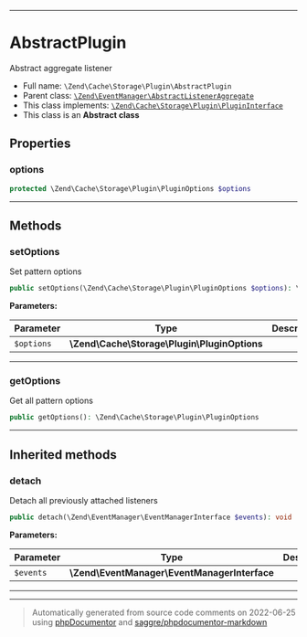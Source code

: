 ***

# AbstractPlugin

Abstract aggregate listener



* Full name: `\Zend\Cache\Storage\Plugin\AbstractPlugin`
* Parent class: [`\Zend\EventManager\AbstractListenerAggregate`](../../../EventManager/AbstractListenerAggregate.md)
* This class implements:
[`\Zend\Cache\Storage\Plugin\PluginInterface`](./PluginInterface.md)
* This class is an **Abstract class**



## Properties


### options



```php
protected \Zend\Cache\Storage\Plugin\PluginOptions $options
```






***

## Methods


### setOptions

Set pattern options

```php
public setOptions(\Zend\Cache\Storage\Plugin\PluginOptions $options): \Zend\Cache\Storage\Plugin\AbstractPlugin
```








**Parameters:**

| Parameter | Type | Description |
|-----------|------|-------------|
| `$options` | **\Zend\Cache\Storage\Plugin\PluginOptions** |  |




***

### getOptions

Get all pattern options

```php
public getOptions(): \Zend\Cache\Storage\Plugin\PluginOptions
```











***


## Inherited methods


### detach

Detach all previously attached listeners

```php
public detach(\Zend\EventManager\EventManagerInterface $events): void
```








**Parameters:**

| Parameter | Type | Description |
|-----------|------|-------------|
| `$events` | **\Zend\EventManager\EventManagerInterface** |  |




***


***
> Automatically generated from source code comments on 2022-06-25 using [phpDocumentor](http://www.phpdoc.org/) and [saggre/phpdocumentor-markdown](https://github.com/Saggre/phpDocumentor-markdown)
